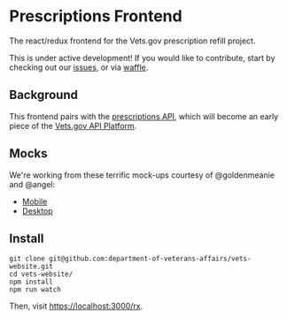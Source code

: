 # Prescriptions Frontend

The react/redux frontend for the Vets.gov prescription refill project.

This is under active development!  If you would like to contribute, start by checking out our [issues](https://github.com/department-of-veterans-affairs/vets-website/issues?q=is%3Aopen+is%3Aissue+label%3ARx), or via [waffle](https://waffle.io/department-of-veterans-affairs/vets-website?search=rx).

## Background

This frontend pairs with the [prescriptions API](https://github.com/department-of-veterans-affairs/prescriptions-api), which will become an early piece of the [Vets.gov API Platform](https://github.com/department-of-veterans-affairs/vets-api).

## Mocks

We're working from these terrific mock-ups courtesy of @goldenmeanie and @angel:
 * [Mobile](https://marvelapp.com/iaa9b9)
 * [Desktop](https://marvelapp.com/1h10heg)

## Install

```
git clone git@github.com:department-of-veterans-affairs/vets-website.git
cd vets-website/
npm install
npm run watch
```

Then, visit [https://localhost:3000/rx](https://localhost:3000/rx).
